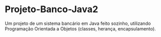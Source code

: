 # Projeto-Banco-Java2
Um projeto de um sistema bancário em Java feito sozinho, utilizando Programação Orientada a Objetos (classes, herança, encapsulamento).
